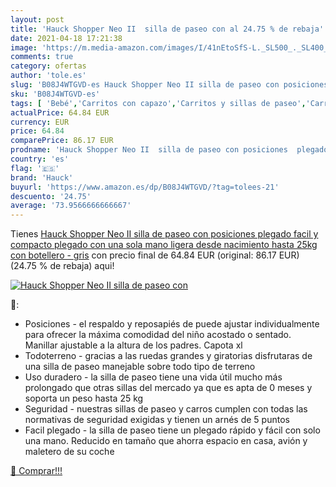 ```yaml
---
layout: post
title: 'Hauck Shopper Neo II  silla de paseo con al 24.75 % de rebaja'
date: 2021-04-18 17:21:38
image: 'https://m.media-amazon.com/images/I/41nEtoSfS-L._SL500_._SL400_.jpg'
comments: true
category: ofertas
author: 'tole.es'
slug: 'B08J4WTGVD-es Hauck Shopper Neo II silla de paseo con posiciones plegado...'
sku: 'B08J4WTGVD-es'
tags: [ 'Bebé','Carritos con capazo','Carritos y sillas de paseo','Carritos, sillas de paseo y accesorios','hauck', ]
actualPrice: 64.84 EUR
currency: EUR
price: 64.84
comparePrice: 86.17 EUR
prodname: 'Hauck Shopper Neo II  silla de paseo con posiciones  plegado facil y compacto  plegado con una sola mano  ligera  desde nacimiento hasta 25kg  con botellero - gris'
country: 'es'
flag: '🇪🇸'
brand: 'Hauck'
buyurl: 'https://www.amazon.es/dp/B08J4WTGVD/?tag=tolees-21'
descuento: '24.75'
average: '73.9566666666667'
---
```


Tienes [Hauck Shopper Neo II  silla de paseo con posiciones  plegado facil y compacto  plegado con una sola mano  ligera  desde nacimiento hasta 25kg  con botellero - gris](https://www.amazon.es/dp/B08J4WTGVD/?tag=tolees-21) con precio final de  64.84 EUR (original: 86.17 EUR) (24.75 %  de rebaja) aqui!

[![Hauck Shopper Neo II  silla de paseo con](https://m.media-amazon.com/images/I/41nEtoSfS-L._SL500_._SL400_.jpg)](https://www.amazon.es/dp/B08J4WTGVD/?tag=tolees-21)

🔎:

- Posiciones - el respaldo y reposapiés de puede ajustar individualmente para ofrecer la máxima comodidad del niño acostado o sentado. Manillar ajustable a la altura de los padres. Capota xl
- Todoterreno - gracias a las ruedas grandes y giratorias disfrutaras de una silla de paseo manejable sobre todo tipo de terreno
- Uso duradero - la silla de paseo tiene una vida útil mucho más prolongado que otras sillas del mercado ya que es apta de 0 meses y soporta un peso hasta 25 kg
- Seguridad - nuestras sillas de paseo y carros cumplen con todas las normativas de seguridad exigidas y tienen un arnés de 5 puntos
- Facil plegado - la silla de paseo tiene un plegado rápido y fácil con solo una mano. Reducido en tamaño que ahorra espacio en casa, avión y maletero de su coche

[🛒 Comprar!!!](https://www.amazon.es/dp/B08J4WTGVD/?tag=tolees-21)
